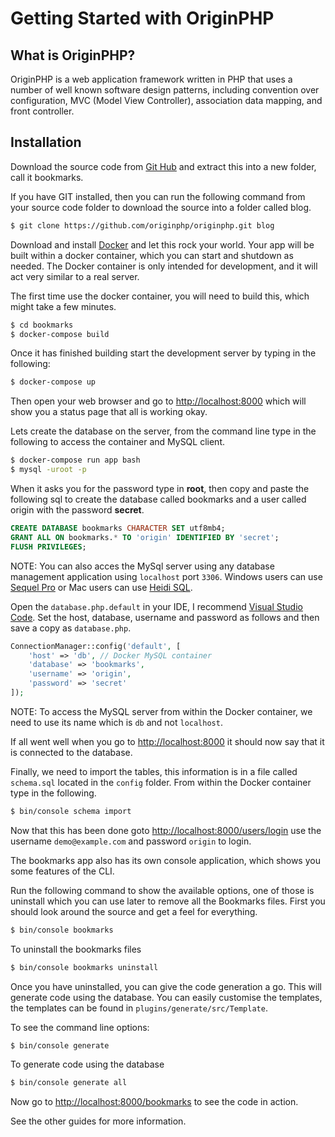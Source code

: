 # Getting Started with OriginPHP

## What is OriginPHP?

OriginPHP is a web application framework written in PHP that uses a number of well known software design patterns, including convention over configuration, MVC (Model View Controller), association data mapping, and front controller.

## Installation

Download the source code from [Git Hub](https://github.com/originphp/originphp) and extract this into a new folder, call it bookmarks.

If you have GIT installed, then you can run the following command from your source code folder to download the source into a folder called blog.

```bash
$ git clone https://github.com/originphp/originphp.git blog
```

Download and install [Docker](https://www.docker.com/products/docker-desktop) and let this rock your world. Your app will be built within a docker container, which you can start and shutdown as needed. The Docker container is only intended for development, and it will act very similar to a real server.

The first time use the docker container, you will need to build this, which might take a few minutes.

```bash
$ cd bookmarks
$ docker-compose build
```

Once it has finished building start the development server by typing in the following:

```bash
$ docker-compose up
```

Then open your web browser and go to [http://localhost:8000](http://localhost:8000)  which will show you a status page that all is working okay.

Lets create the database on the server, from the command line type in the following to access the container and MySQL client.

```bash
$ docker-compose run app bash
$ mysql -uroot -p
```

When it asks you for the password type in **root**, then copy and paste the following sql to create the database called bookmarks and a user called origin with the password **secret**.

```sql
CREATE DATABASE bookmarks CHARACTER SET utf8mb4;
GRANT ALL ON bookmarks.* TO 'origin' IDENTIFIED BY 'secret';
FLUSH PRIVILEGES;
```

NOTE: You can also acces the MySql server using any database management application using `localhost` port `3306`. Windows users can use [Sequel Pro](https://www.sequelpro.com/) or Mac users can use [Heidi SQL](https://www.heidisql.com/).

Open the `database.php.default` in your IDE, I recommend [Visual Studio Code](https://code.visualstudio.com/). Set the host, database, username and password as follows and then save a copy as `database.php`.

```php
ConnectionManager::config('default', [
    'host' => 'db', // Docker MySQL container
    'database' => 'bookmarks',
    'username' => 'origin',
    'password' => 'secret'
]);
```
NOTE: To access the MySQL server from within the Docker container, we need to use its name which is `db` and not `localhost`.

If all went well when you go to [http://localhost:8000](http://localhost:8000)  it should now say that it is connected to the database.

Finally, we need to import the tables, this information is in a file called `schema.sql` located in the `config` folder. From within the Docker container type in the following.

```bash
$ bin/console schema import
```

Now that this has been done  goto [http://localhost:8000/users/login](http://localhost:8000/users/login) use the username `demo@example.com` and password `origin` to login.

The bookmarks app also has its own console application, which shows you some features of the CLI.

Run the following command to show the available options, one of those is uninstall which you can use later to remove all the Bookmarks files. First you should look around the source and get a feel for everything.

```bash
$ bin/console bookmarks
```

To uninstall the bookmarks files

```bash
$ bin/console bookmarks uninstall
```

Once you have uninstalled, you can give the code generation a go. This will generate code using the database. You can easily customise the templates, the templates can be found in `plugins/generate/src/Template`. 

To see the command line options:
```bash
$ bin/console generate
```
To generate code using the database

```bash
$ bin/console generate all
```

Now go to [http://localhost:8000/bookmarks](http://localhost:8000/bookmarks) to see the code in action.

See the other guides for more information.